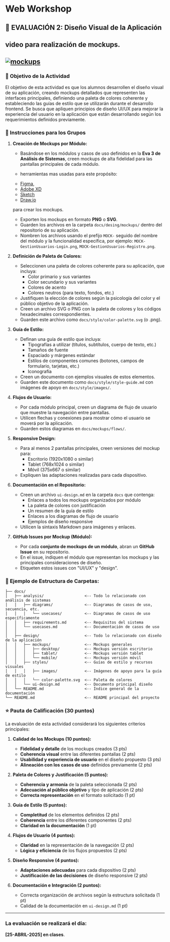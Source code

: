 # Web Workshop

## 🎯 EVALUACIÓN 2: Diseño Visual de la Aplicación

## video para realización de mockups.

[![mockups](https://img.youtube.com/vi/b9alya99Z1o/0.jpg)](https://www.youtube.com/watch?v=b9alya99Z1o)
---

### 🎯 Objetivo de la Actividad

El objetivo de esta actividad es que los alumnos desarrollen el diseño visual de su aplicación, creando mockups detallados que representen las interfaces principales, definiendo una paleta de colores coherente y estableciendo las guías de estilo que se utilizarán durante el desarrollo frontend. Se busca que apliquen principios de diseño UI/UX para mejorar la experiencia del usuario en la aplicación que están desarrollando según los requerimientos definidos previamente.

### 📝 Instrucciones para los Grupos

1. **Creación de Mockups por Módulo:**
   * Basándose en los módulos y casos de uso definidos en la **Eva 3 de Análisis de Sistemas**, creen mockups de alta fidelidad para las pantallas principales de cada módulo.
  
   * herramientas mas usadas para este propósito:
    - [Figma](https://www.figma.com/), 
    - [Adobe XD](https://www.adobe.com/products/xd.html)
    - [Sketch](https://www.sketch.com/)
    - [Draw.io](https://app.diagrams.net/)
   
    para crear los mockups.
   * Exporten los mockups en formato **PNG** o **SVG**.
   * Guarden los archivos en la carpeta `docs/desing/mockups/` dentro del repositorio de su aplicación.
   * Nombren los archivos usando el prefijo `MOCK-` seguido del nombre del módulo y la funcionalidad específica, por ejemplo: `MOCK-GestionUsuarios-Login.png`, `MOCK-GestionUsuarios-Registro.png`.

2. **Definición de Paleta de Colores:**
   * Seleccionen una paleta de colores coherente para su aplicación, que incluya:
     * Color primario y sus variantes
     * Color secundario y sus variantes
     * Colores de acento
     * Colores neutros (para texto, fondos, etc.)
   * Justifiquen la elección de colores según la psicología del color y el público objetivo de la aplicación.
   * Creen un archivo SVG o PNG con la paleta de colores y los códigos hexadecimales correspondientes.
   * Guarden este archivo como `docs/style/color-palette.svg` (o .png).

3. **Guía de Estilo:**
   * Definan una guía de estilo que incluya:
     * Tipografías a utilizar (títulos, subtítulos, cuerpo de texto, etc.)
     * Tamaños de fuente
     * Espaciado y márgenes estándar
     * Estilos de componentes comunes (botones, campos de formulario, tarjetas, etc.)
     * Iconografía
   * Creen un documento con ejemplos visuales de estos elementos.
   * Guarden este documento como `docs/style/style-guide.md` con imágenes de apoyo en `docs/style/images/`.

4. **Flujos de Usuario:**
   * Por cada módulo principal, creen un diagrama de flujo de usuario que muestre la navegación entre pantallas.
   * Utilicen flechas y conexiones para mostrar cómo el usuario se moverá por la aplicación.
   * Guarden estos diagramas en `docs/mockups/flows/`.

5. **Responsive Design:**
   * Para al menos 2 pantallas principales, creen versiones del mockup para:
     * Escritorio (1920x1080 o similar)
     * Tablet (768x1024 o similar)
     * Móvil (375x667 o similar)
   * Expliquen las adaptaciones realizadas para cada dispositivo.

6. **Documentación en el Repositorio:**
   * Creen un archivo `ui-design.md` en la carpeta `docs` que contenga:
     * Enlaces a todos los mockups organizados por módulo
     * La paleta de colores con justificación
     * Un resumen de la guía de estilo
     * Enlaces a los diagramas de flujo de usuario
     * Ejemplos de diseño responsive
   * Utilicen la sintaxis Markdown para imágenes y enlaces.

7. **GitHub Issues por Mockup (Módulo):**
   * Por cada **conjunto de mockups de un módulo**, abran un **GitHub Issue** en su repositorio.
   * En el issue, indiquen el módulo que representan los mockups y las principales consideraciones de diseño.
   * Etiqueten estos issues con "UI/UX" y "design".

### 📁 Ejemplo de Estructura de Carpetas:

```
├── docs/
│   ├── analysis/                  <-- Todo lo relacionado con análisis de sistemas
│   │   ├── diagrams/              <-- Diagramas de casos de uso, secuencia, etc.
│   │   │   └── usecases/          <-- Diagramas de casos de uso específicamente
│   │   ├── requirements.md        <-- Requisitos del sistema
│   │   └── usecases.md            <-- Documentación de casos de uso
│   │
│   ├── design/                    <-- Todo lo relacionado con diseño de la aplicación
│   │   ├── mockups/               <-- Mockups generales
│   │   │   ├── desktop/           <-- Mockups versión escritorio
│   │   │   ├── tablet/            <-- Mockups versión tablet
│   │   │   └── mobile/            <-- Mockups versión móvil
│   │   ├── styles/                <-- Guías de estilo y recursos visuales
│   │   │   ├── images/            <-- Imágenes de apoyo para la guía de estilo
│   │   │   └── color-palette.svg  <-- Paleta de colores
│   │   └── ui-design.md           <-- Documento principal diseño
│   └── README.md                  <-- Índice general de la documentación
└── README.md                      <-- README principal del proyecto
```

### ⭐ Pauta de Calificación (30 puntos)

La evaluación de esta actividad considerará los siguientes criterios principales:

1. **Calidad de los Mockups (10 puntos):**
   * **Fidelidad y detalle** de los mockups creados (3 pts)
   * **Coherencia visual** entre las diferentes pantallas (2 pts)
   * **Usabilidad y experiencia de usuario** en el diseño propuesto (3 pts)
   * **Alineación con los casos de uso** definidos previamente (2 pts)

2. **Paleta de Colores y Justificación (5 puntos):**
   * **Coherencia y armonía** de la paleta seleccionada (2 pts)
   * **Adecuación al público objetivo** y tipo de aplicación (2 pts)
   * **Correcta representación** en el formato solicitado (1 pt)

3. **Guía de Estilo (5 puntos):**
   * **Completitud** de los elementos definidos (2 pts)
   * **Coherencia** entre los diferentes componentes (2 pts)
   * **Claridad en la documentación** (1 pt)

4. **Flujos de Usuario (4 puntos):**
   * **Claridad** en la representación de la navegación (2 pts)
   * **Lógica y eficiencia** de los flujos propuestos (2 pts)

5. **Diseño Responsive (4 puntos):**
   * **Adaptaciones adecuadas** para cada dispositivo (2 pts)
   * **Justificación de las decisiones** de diseño responsive (2 pts)

6. **Documentación e Integración (2 puntos):**
   * Correcta organización de archivos según la estructura solicitada (1 pt)
   * Calidad de la documentación en `ui-design.md` (1 pt)

---

### La evaluación se realizará el día:
**[25-ABRIL-2025] en clases**.
